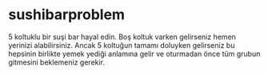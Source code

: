 # sushibarproblem
5 koltuklu bir suşi bar hayal edin. Boş koltuk varken gelirseniz hemen yerinizi alabilirsiniz. Ancak 5 koltuğun tamamı doluyken gelirseniz bu hepsinin birlikte yemek yediği anlamına gelir ve oturmadan önce tüm grubun gitmesini beklemeniz gerekir.

